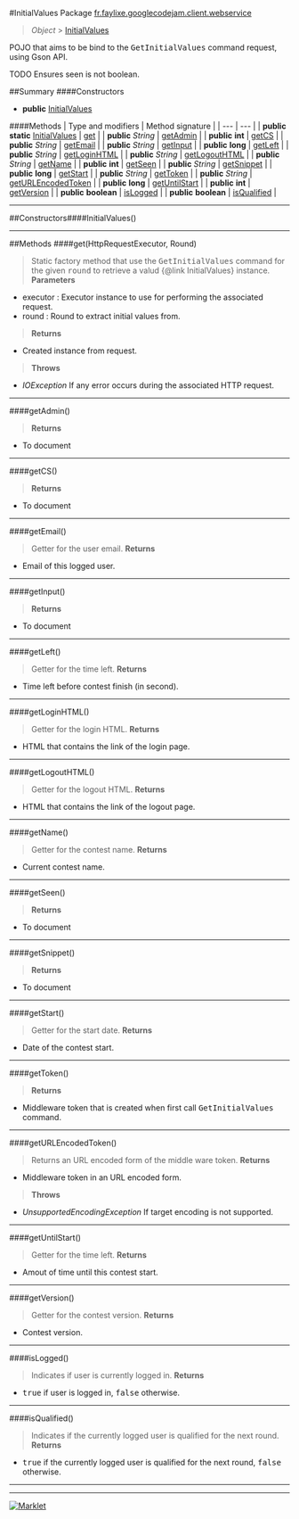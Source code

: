 #InitialValues
Package [fr.faylixe.googlecodejam.client.webservice](README.md)<br>

> *Object* > [InitialValues](InitialValues.md)

<p>POJO that aims to be bind to the <tt>GetInitialValues</tt>
 command request, using Gson API.</p>
 
 TODO Ensures seen is not boolean.

##Summary
####Constructors
* **public** [InitialValues](#initialvalues)

####Methods
| Type and modifiers | Method signature |
| --- | --- |
| **public static** [InitialValues](InitialValues.md) | [get](#gethttprequestexecutor-round) |
| **public** *String* | [getAdmin](#getadmin) |
| **public** **int** | [getCS](#getcs) |
| **public** *String* | [getEmail](#getemail) |
| **public** *String* | [getInput](#getinput) |
| **public** **long** | [getLeft](#getleft) |
| **public** *String* | [getLoginHTML](#getloginhtml) |
| **public** *String* | [getLogoutHTML](#getlogouthtml) |
| **public** *String* | [getName](#getname) |
| **public** **int** | [getSeen](#getseen) |
| **public** *String* | [getSnippet](#getsnippet) |
| **public** **long** | [getStart](#getstart) |
| **public** *String* | [getToken](#gettoken) |
| **public** *String* | [getURLEncodedToken](#geturlencodedtoken) |
| **public** **long** | [getUntilStart](#getuntilstart) |
| **public** **int** | [getVersion](#getversion) |
| **public** **boolean** | [isLogged](#islogged) |
| **public** **boolean** | [isQualified](#isqualified) |

---


##Constructors####InitialValues()
> 

---


##Methods
####get(HttpRequestExecutor, Round)
> Static factory method that use the <tt>GetInitialValues</tt> command
 for the given <tt>round</tt> to retrieve a valud {@link InitialValues} instance.
> **Parameters**
* executor : Executor instance to use for performing the associated request.
* round : Round to extract initial values from.

> **Returns**
* Created instance from request.

> **Throws**
* *IOException* If any error occurs during the associated HTTP request.


---

####getAdmin()
> 
> **Returns**
* To document


---

####getCS()
> 
> **Returns**
* To document


---

####getEmail()
> Getter for the user email.
> **Returns**
* Email of this logged user.


---

####getInput()
> 
> **Returns**
* To document


---

####getLeft()
> Getter for the time left.
> **Returns**
* Time left before contest finish (in second).


---

####getLoginHTML()
> Getter for the login HTML.
> **Returns**
* HTML that contains the link of the login page.


---

####getLogoutHTML()
> Getter for the logout HTML.
> **Returns**
* HTML that contains the link of the logout page.


---

####getName()
> Getter for the contest name.
> **Returns**
* Current contest name.


---

####getSeen()
> 
> **Returns**
* To document


---

####getSnippet()
> 
> **Returns**
* To document


---

####getStart()
> Getter for the start date.
> **Returns**
* Date of the contest start.


---

####getToken()
> 
> **Returns**
* Middleware token that is created when first call <tt>GetInitialValues</tt> command.


---

####getURLEncodedToken()
> Returns an URL encoded form of the middle ware token.
> **Returns**
* Middleware token in an URL encoded form.

> **Throws**
* *UnsupportedEncodingException* If target encoding is not supported.


---

####getUntilStart()
> Getter for the time left.
> **Returns**
* Amout of time until this contest start.


---

####getVersion()
> Getter for the contest version.
> **Returns**
* Contest version.


---

####isLogged()
> Indicates if user is currently logged in.
> **Returns**
* <tt>true</tt> if user is logged in, <tt>false</tt> otherwise.


---

####isQualified()
> Indicates if the currently logged user
 is qualified for the next round.
> **Returns**
* <tt>true</tt> if the currently logged user is qualified for the next round, <tt>false</tt> otherwise.


---

---

[![Marklet](https://img.shields.io/badge/Generated%20by-Marklet-green.svg)](https://github.com/Faylixe/marklet)